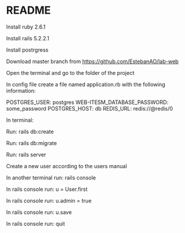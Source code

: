 # README

Install ruby 2.6.1

Install rails 5.2.2.1

Install postrgress

Download master branch from https://github.com/EstebanAO/lab-web

Open the terminal and go to the folder of the project 

In config file create a file named application.rb with the following information:

POSTGRES_USER: postgres
WEB-ITESM_DATABASE_PASSWORD: some_password
POSTGRES_HOST: db
REDIS_URL: redis://@redis/0

In terminal:

Run: rails db:create

Run: rails db:migrate

Run: rails server

Create a new user according to the users manual

In another terminal run: rails console

In rails console run: u = User.first

In rails console run: u.admin = true

In rails console run: u.save

In rails console run: quit

